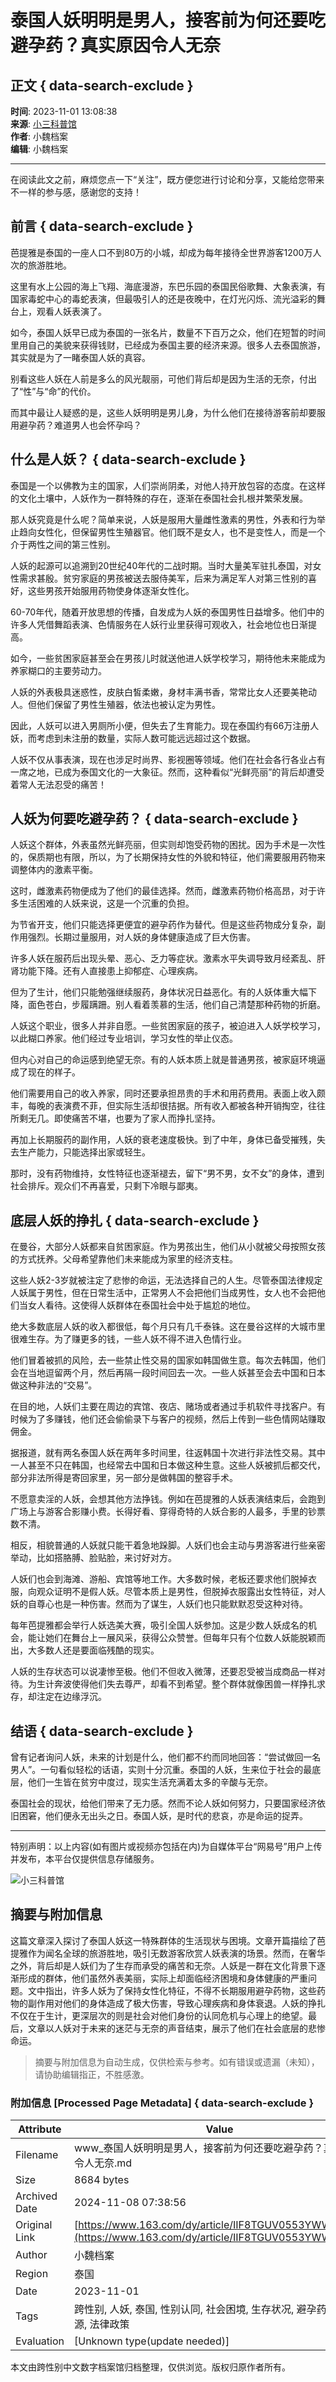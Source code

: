 # 泰国人妖明明是男人，接客前为何还要吃避孕药？真实原因令人无奈

## 正文 { data-search-exclude }


**时间**: 2023-11-01 13:08:38  
**来源**: [小三科普馆](https://www.163.com/dy/media/T1666593159541.html)  
**作者**: 小魏档案  
**编辑**: 小魏档案  

---

在阅读此文之前，麻烦您点一下“关注”，既方便您进行讨论和分享，又能给您带来不一样的参与感，感谢您的支持！

## 前言 { data-search-exclude }

芭提雅是泰国的一座人口不到80万的小城，却成为每年接待全世界游客1200万人次的旅游胜地。

这里有水上公园的海上飞翔、海底漫游，东巴乐园的泰国民俗歌舞、大象表演，有国家毒蛇中心的毒蛇表演，但最吸引人的还是夜晚中，在灯光闪烁、流光溢彩的舞台上，观看人妖表演了。

如今，泰国人妖早已成为泰国的一张名片，数量不下百万之众，他们在短暂的时间里用自己的美貌来获得钱财，已经成为泰国主要的经济来源。很多人去泰国旅游，其实就是为了一睹泰国人妖的真容。

别看这些人妖在人前是多么的风光靓丽，可他们背后却是因为生活的无奈，付出了“性”与“命”的代价。

而其中最让人疑惑的是，这些人妖明明是男儿身，为什么他们在接待游客前却要服用避孕药？难道男人也会怀孕吗？

## 什么是人妖？ { data-search-exclude }

泰国是一个以佛教为主的国家，人们崇尚阴柔，对他人持开放包容的态度。在这样的文化土壤中，人妖作为一群特殊的存在，逐渐在泰国社会扎根并繁荣发展。

那人妖究竟是什么呢？简单来说，人妖是服用大量雌性激素的男性，外表和行为举止趋向女性化，但保留男性生殖器官。他们既不是女人，也不是变性人，而是一个介于两性之间的第三性别。

人妖的起源可以追溯到20世纪40年代的二战时期。当时大量美军驻扎泰国，对女性需求甚殷。贫穷家庭的男孩被送去服侍美军，后来为满足军人对第三性别的喜好，这些男孩开始服用药物使身体逐渐女性化。

60-70年代，随着开放思想的传播，自发成为人妖的泰国男性日益增多。他们中的许多人凭借舞蹈表演、色情服务在人妖行业里获得可观收入，社会地位也日渐提高。

如今，一些贫困家庭甚至会在男孩儿时就送他进人妖学校学习，期待他未来能成为养家糊口的主要劳动力。

人妖的外表极具迷惑性，皮肤白皙柔嫩，身材丰满书香，常常比女人还要美艳动人。但他们保留了男性生殖器，依法也被认定为男性。

因此，人妖可以进入男厕所小便，但失去了生育能力。现在泰国约有66万注册人妖，而考虑到未注册的数量，实际人数可能远远超过这个数据。

人妖不仅从事表演，现在也涉足时尚界、影视圈等领域。他们在社会各行各业占有一席之地，已成为泰国文化的一大象征。然而，这种看似“光鲜亮丽”的背后却遭受着常人无法忍受的痛苦！

## 人妖为何要吃避孕药？ { data-search-exclude }

人妖这个群体，外表虽然光鲜亮丽，但实则却饱受药物的困扰。因为手术是一次性的，保质期也有限，所以，为了长期保持女性的外貌和特征，他们需要服用药物来调整体内的激素平衡。

这时，雌激素药物便成为了他们的最佳选择。然而，雌激素药物价格高昂，对于许多生活困难的人妖来说，这是一个沉重的负担。

为节省开支，他们只能选择更便宜的避孕药作为替代。但是这些药物成分复杂，副作用强烈。长期过量服用，对人妖的身体健康造成了巨大伤害。

许多人妖在服药后出现头晕、恶心、乏力等症状。激素水平失调导致月经紊乱、肝肾功能下降。还有人直接患上抑郁症、心理疾病。

但为了生计，他们只能勉强继续服药，身体状况日益恶化。有的人妖体重大幅下降，面色苍白，步履蹒跚。别人看着羡慕的生活，他们自己清楚那种药物的折磨。

人妖这个职业，很多人并非自愿。一些贫困家庭的孩子，被迫进入人妖学校学习，以此糊口养家。他们经过专业培训，学习女性的举止仪态。

但内心对自己的命运感到绝望无奈。有的人妖本质上就是普通男孩，被家庭环境逼成了现在的样子。

他们需要用自己的收入养家，同时还要承担昂贵的手术和用药费用。表面上收入颇丰，每晚的表演费不菲，但实际生活却很拮据。所有收入都被各种开销掏空，往往所剩无几。即使痛苦不堪，也要为了家人而挣扎坚持。

再加上长期服药的副作用，人妖的衰老速度极快。到了中年，身体已备受摧残，失去生产能力，只能选择出家或轻生。

那时，没有药物维持，女性特征也逐渐褪去，留下“男不男，女不女”的身体，遭到社会排斥。观众们不再喜爱，只剩下冷眼与鄙夷。

## 底层人妖的挣扎 { data-search-exclude }

在曼谷，大部分人妖都来自贫困家庭。作为男孩出生，他们从小就被父母按照女孩的方式抚养。父母希望靠他们未来能成为家里的经济支柱。

这些人妖2-3岁就被注定了悲惨的命运，无法选择自己的人生。尽管泰国法律规定人妖属于男性，但在日常生活中，正常男人不会把他们当成男性，女人也不会把他们当女人看待。这使得人妖群体在泰国社会中处于尴尬的地位。

绝大多数底层人妖的收入都很低，每个月只有几千泰铢。这在曼谷这样的大城市里很难生存。为了赚更多的钱，一些人妖不得不进入色情行业。

他们冒着被抓的风险，去一些禁止性交易的国家如韩国做生意。每次去韩国，他们会在当地逗留两个月，然后再隔一段时间回去一次。一些人妖甚至会去中国和日本做这种非法的“交易”。

在目的地，人妖们主要在周边的宾馆、夜店、赌场或者通过手机软件寻找客户。有时候为了多赚钱，他们还会偷偷录下与客户的视频，然后上传到一些色情网站赚取佣金。

据报道，就有两名泰国人妖在两年多时间里，往返韩国十次进行非法性交易。其中一人甚至不只在韩国，也经常去中国和日本做这种生意。这些人妖被抓后都交代，部分非法所得是寄回家里，另一部分是做韩国的整容手术。

不愿意卖淫的人妖，会想其他方法挣钱。例如在芭提雅的人妖表演结束后，会跑到广场上与游客合影赚小费。长得好看、穿得奇特的人妖合影的人最多，手里的钞票数不清。

相反，相貌普通的人妖就只能干着急地跺脚。人妖们也会主动与男游客进行些亲密举动，比如搭胳膊、脸贴脸，来讨好对方。

人妖们也会到海滩、游船、宾馆等地工作。大多数时候，老板还要求他们脱掉衣服，向观众证明不是假人妖。尽管本质上是男性，但脱掉衣服露出女性特征，对人妖的自尊心也是一种伤害。然而为了谋生，人妖们也只能默默忍受这种对待。

每年芭提雅都会举行人妖选美大赛，吸引全国人妖参加。这是少数人妖成名的机会，能让她们在舞台上一展风采，获得公众赞誉。但每年只有个位数人妖能脱颖而出，大多数人还是要面临残酷的现实。

人妖的生存状态可以说凄惨至极。他们不但收入微薄，还要忍受被当成商品一样对待。为生计奔波使得他们失去尊严，却看不到希望。整个群体就像困兽一样挣扎求存，却注定在边缘浮沉。

## 结语 { data-search-exclude }

曾有记者询问人妖，未来的计划是什么，他们都不约而同地回答：“尝试做回一名男人”。一句看似轻松的话语，实则十分沉重。泰国的人妖，生来位于社会的最底层，他们一生皆在贫穷中度过，现实生活充满着太多的辛酸与无奈。

泰国社会的现状，给他们带来了无力感。然而不论人妖如何努力，只要国家经济依旧困窘，他们便永无出头之日。泰国人妖，是时代的悲哀，亦是命运的捉弄。

---

特别声明：以上内容(如有图片或视频亦包括在内)为自媒体平台“网易号”用户上传并发布，本平台仅提供信息存储服务。

![小三科普馆](https://nimg.ws.126.net/?url=http://cms-bucket.ws.126.net/2022/1021/ca928003p00rk2zfw0069c000ln00kic.png&thumbnail=160y160&quality=80&type=jpg)

## 摘要与附加信息

<!-- tcd_abstract -->
这篇文章深入探讨了泰国人妖这一特殊群体的生活现状与困境。文章开篇描绘了芭提雅作为闻名全球的旅游胜地，吸引无数游客欣赏人妖表演的场景。然而，在奢华之外，背后却是人妖们为了生存而承受的痛苦和无奈。人妖是一群在文化背景下逐渐形成的群体，他们虽然外表美丽，实际上却面临经济困境和身体健康的严重问题。文中指出，许多人妖为了保持女性化特征，不得不长期服用避孕药物，这些药物的副作用对他们的身体造成了极大伤害，导致心理疾病和身体衰退。人妖的挣扎不仅在于生计，更深层次的则是社会对他们身份的认同危机与心理上的绝望。最后，文章以人妖对于未来的迷茫与无奈的声音结束，展示了他们在社会底层的悲惨命运。
<!-- tcd_abstract_end -->

> 摘要与附加信息为自动生成，仅供检索与参考。如有错误或遗漏（未知），请协助编辑指正，不胜感激。

### 附加信息 [Processed Page Metadata] { data-search-exclude }

| Attribute       | Value                                  |
|-----------------|----------------------------------------|
| Filename        | www_泰国人妖明明是男人，接客前为何还要吃避孕药？真实原因令人无奈.md                             |
| Size            | 8684 bytes                           |
| Archived Date   | 2024-11-08 07:38:56                             |
| Original Link   | [https://www.163.com/dy/article/IIF8TGUV0553YWW7.html](https://www.163.com/dy/article/IIF8TGUV0553YWW7.html)                       |
| Author          | 小魏档案                               |
| Region          | 泰国                               |
| Date            | 2023-11-01                                 |
| Tags            | 跨性别, 人妖, 泰国, 性别认同, 社会困境, 生存状况, 避孕药, 医疗资源, 法律政策                                 |
| Evaluation            | [Unknown type(update needed)]                                 |
<!-- tcd_table_end -->

本文由跨性别中文数字档案馆归档整理，仅供浏览。版权归原作者所有。

